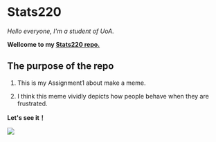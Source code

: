 # Stats220
*Hello everyone, I'm a student of UoA.* 

**Wellcome to my [Stats220 repo.](https://github.com/LeonZzz666/stats220)**

## The purpose of the repo
1. This is my Assignment1 about make a meme.
   
2. I think this meme vividly depicts how people behave when they are frustrated. 

**Let's see it！**

![](https://encrypted-tbn0.gstatic.com/images?q=tbn:ANd9GcQZcqbX77pykRfea06YkTapmdYz0yKc8Zk9rQ&usqp=CAU)
